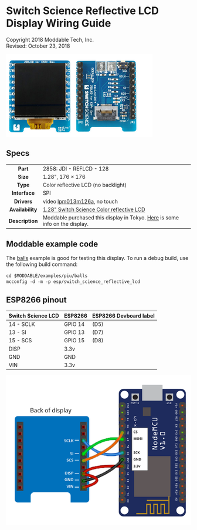 # Switch Science Reflective LCD Display Wiring Guide

Copyright 2018 Moddable Tech, Inc.  
Revised: October 23, 2018

<img src="./images/switch-science-LCD-relective-display.jpg" height=225>

## Specs

| | |
| :---: | :--- |
| **Part** | 2858: JDI - REFLCD - 128 
| **Size** | 1.28", 176 × 176
| **Type** | Color reflective LCD (no backlight)
| **Interface** | SPI
| **Drivers** | video [lpm013m126a](../../documentation/drivers/lpm013m126a/lpm013m126a.md), no touch
| **Availability** | [1.28" Switch Science Color reflective LCD](https://translate.google.com/translate?hl=en&sl=ja&tl=en&u=https%3A%2F%2Fwww.switch-science.com%2Fcatalog%2F2874%2F)
| **Description** | Moddable purchased this display in Tokyo. [Here](https://translate.googleusercontent.com/translate_c?depth=1&hl=en&rurl=translate.google.com&sl=ja&sp=nmt4&tl=en&u=https://www.switch-science.com/catalog/2858/&usg=ALkJrhijtlYZnC4qJ2sRkLE3mkVZujVU1w) is some info on the display.

## Moddable example code

The [balls](../../examples/piu/balls/) example is good for testing this display. To run a debug build, use the following build command:

```
cd $MODDABLE/examples/piu/balls
mcconfig -d -m -p esp/switch_science_reflective_lcd
```

## ESP8266 pinout

| Switch Science LCD | ESP8266 | ESP8266 Devboard label
| --- | --- | --- |
| 14 - SCLK | GPIO 14 | (D5)
| 13 - SI | GPIO 13 | (D7) 
| 15 - SCS | GPIO 15 | (D8)
| DISP | 3.3v | 
| GND | GND | 
| VIN | 3.3v | 

![Generic 2.4"-2.8" wiring illustration](images/switch-science-esp-wiring.png)

